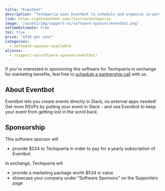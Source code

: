 ```yaml
---
title: "Eventbot"
description: "Techqueria uses Eventbot to schedule and organize in-person meetups through our Slack."
link: https://geteventbot.com/?source=techqueria
image: "/assets/img/support-us/software-sponsor/eventbot.png"
noTimeEstimate: true
toc: true
price: "$534 per year"
categories:
  - software-sponsor-available
aliases:
  - /support-us/software-sponsor/eventbot/
---
```


If you're interested in sponsoring this software for Techqueria in exchange for marketing benefits, feel free to [schedule a partnership call](https://calendly.com/techqueria/hello/?source=website) with us.

## About Eventbot

Eventbot lets you create events directly in Slack, no external apps needed! Get more RSVPs by putting your event in Slack - and use Eventbot to keep your event from getting lost in the scroll back.

## Sponsorship

This software sponsor will

- provide $534 to Techqueria in order to pay for a yearly subscription of Eventbot

In exchange, Techqueria will

- provide a marketing package worth $534 in value
- showcase your company under "Software Sponsors" on the Supporters page
